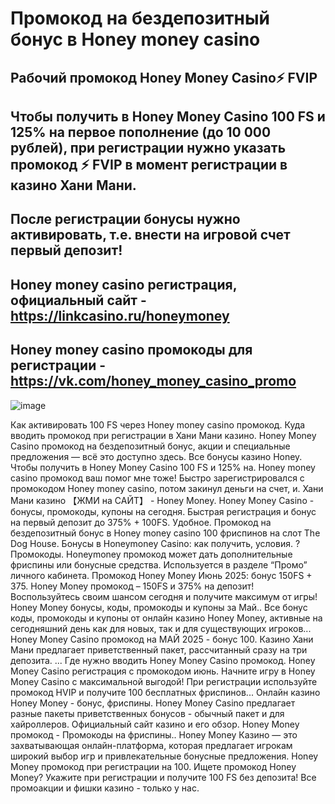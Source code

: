 # Промокод на бездепозитный бонус в Honey money casino 

## Рабочий промокод Honey Money Casino⚡️ FVIP

## Чтобы получить в Honey Money Casino 100 FS и 125% на первое пополнение (до 10 000 рублей), при регистрации нужно указать промокод ⚡️ FVIP в момент регистрации в казино Хани Мани.

## После регистрации бонусы нужно активировать, т.е. внести на игровой счет первый депозит!

## Honey money casino регистрация, официальный сайт - https://linkcasino.ru/honeymoney

## Honey money casino промокоды для регистрации - https://vk.com/honey_money_casino_promo


![image](https://github.com/user-attachments/assets/f4edcf27-b28b-4a50-8912-b2870b0847ee)

Как активировать 100 FS через Honey money casino промокод. Куда вводить промокод при регистрации в Хани Мани казино. Honey Money Casino промокод на бездепозитный бонус, акции и специальные предложения — всё это доступно здесь. Все бонусы казино Honey. Чтобы получить в Honey Money Casino 100 FS и 125% на. Honey money casino промокод ваш помог мне тоже! Быстро зарегистрировался с промокодом Honey money casino, потом закинул деньги на счет, и. Хани Мани казино 【ЖМИ на САЙТ】 - Honey Money. Honey Money Casino - бонусы, промокоды, купоны на сегодня. Быстрая регистрация и бонус на первый депозит до 375% + 100FS. Удобное. Промокод на бездепозитный бонус в Honey money casino 100 фриспинов на слот The Dog House.
Бонусы в Honeymoney Casino: как получить, условия. ? Промокоды. Honeymoney промокод может дать дополнительные фриспины или бонусные средства. Используется в разделе “Промо” личного кабинета.
Промокод Honey Money Июнь 2025: бонус 150FS + 375. Honey Money промокод – 150FS и 375% на депозит! Воспользуйтесь своим шансом сегодня и получите максимум от игры!
Honey Money бонусы, коды, промокоды и купоны за Май.. Все бонус коды, промокоды и купоны от онлайн казино Honey Money, активные на сегодняшний день как для новых, так и для существующих игроков...
Honey Money Casino промокод на МАЙ 2025 - бонус 100. Казино Хани Мани предлагает приветственный пакет, рассчитанный сразу на три депозита. ... Где нужно вводить Honey Money Casino промокод.
Honey Money Casino регистрация с промокодом июнь. Начните игру в Honey Money Casino с максимальной выгодой! При регистрации используйте промокод HVIP и получите 100 бесплатных фриспинов...
Онлайн казино Honey Money - бонус, фриспины. Honey Money Casino предлагает разные пакеты приветственных бонусов - обычный пакет и для хайроллеров. Официальный сайт казино и его обзор.
Honey Money промокод - Промокоды на фриспины.. Honey Money Казино — это захватывающая онлайн-платформа, которая предлагает игрокам широкий выбор игр и привлекательные бонусные предложения.
Honey Money промокод при регистрации на 100. Ищете промокод Honey Money? Укажите при регистрации и получите 100 FS без депозита! Все промоакции и фишки казино - только у нас.
